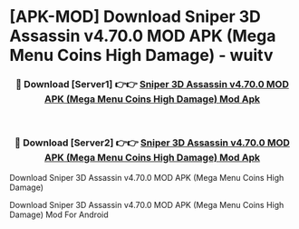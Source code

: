# [APK-MOD] Download Sniper 3D Assassin v4.70.0 MOD APK (Mega Menu Coins High Damage) - wuitv


<div align="center">
<h3>🔴 Download [Server1] 👉👉 <a href="https://apk-comot.site?title=Sniper_3D_Assassin_v4.70.0_MOD_APK_(Mega_Menu_Coins_High_Damage)">Sniper 3D Assassin v4.70.0 MOD APK (Mega Menu Coins High Damage) Mod Apk</a></h3><br>
<h3>🔴 Download [Server2] 👉👉 <a href="https://apk-comot.site?title=Sniper_3D_Assassin_v4.70.0_MOD_APK_(Mega_Menu_Coins_High_Damage)">Sniper 3D Assassin v4.70.0 MOD APK (Mega Menu Coins High Damage) Mod Apk</a></h3>
</div>



Download Sniper 3D Assassin v4.70.0 MOD APK (Mega Menu Coins High Damage) 

Download Sniper 3D Assassin v4.70.0 MOD APK (Mega Menu Coins High Damage) Mod For Android
